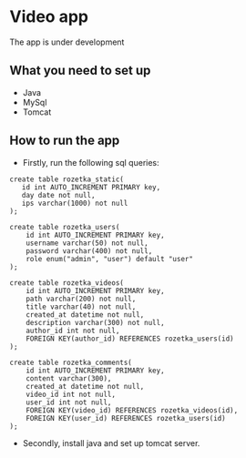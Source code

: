# Video app
The app is under development

## What you need to set up
* Java
* MySql
* Tomcat

## How to run the app
* Firstly, run the following sql queries: <br/>
```mysql
create table rozetka_static(
   id int AUTO_INCREMENT PRIMARY key,
   day date not null,
   ips varchar(1000) not null
);

create table rozetka_users(
    id int AUTO_INCREMENT PRIMARY key,
    username varchar(50) not null,
    password varchar(400) not null,
    role enum("admin", "user") default "user"
);

create table rozetka_videos(
    id int AUTO_INCREMENT PRIMARY key,
    path varchar(200) not null,
    title varchar(40) not null,
    created_at datetime not null,
    description varchar(300) not null,
    author_id int not null,
    FOREIGN KEY(author_id) REFERENCES rozetka_users(id)
);

create table rozetka_comments(
    id int AUTO_INCREMENT PRIMARY key,
    content varchar(300),
    created_at datetime not null,
    video_id int not null,
    user_id int not null,
    FOREIGN KEY(video_id) REFERENCES rozetka_videos(id),
    FOREIGN KEY(user_id) REFERENCES rozetka_users(id)
);
```
* Secondly, install java and set up tomcat server.